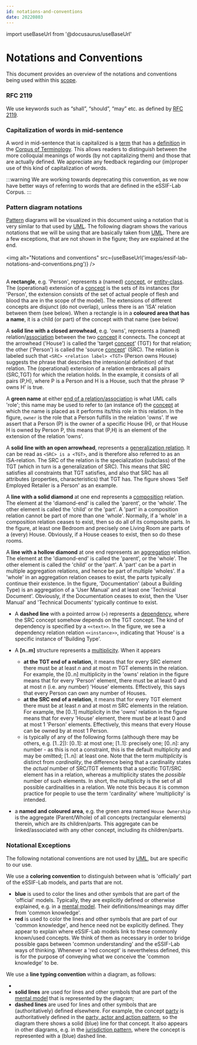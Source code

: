 ```yaml
---
id: notations-and-conventions
date: 20220803
---
```


import useBaseUrl from '@docusaurus/useBaseUrl'

# Notations and Conventions

This document provides an overview of the notations and conventions being used within this [scope](@).

### RFC 2119
We use keywords such as “shall”, “should”, “may” etc. as defined by [RFC 2119](https://www.ietf.org/rfc/rfc2119.txt).

### Capitalization of words in mid-sentence
A word in mid-sentence that is capitalized is a [term](@) that has a [definition](@) in the [Corpus of Terminology](corpus@). This allows readers to distinguish between the more colloquial meanings of words (by not capitalizing them) and those that are actually defined. We appreciate any feedback regarding our (im)proper use of this kind of capitalization of words.

:::warning
We are working towards deprecating this convention, as we now have better ways of referring to words that are defined in the eSSIF-Lab Corpus.
:::

### Pattern diagram notations

[Pattern](pattern@) diagrams will be visualized in this document using a notation that is very similar to that used by [UML](https://www.uml-diagrams.org/). The following diagram shows the various notations that we will be using that are basically taken from [UML](https://www.uml-diagrams.org/). There are a few exceptions, that are not shown in the figure; they are explained at the end.
<br/><br/>
<img
  alt="Notations and conventions"
  src={useBaseUrl('images/essif-lab-notations-and-conventions.png')}
/><br/><br/>

A **rectangle**, e.g. 'Person', represents a (named) [concept](@), or [entity-class](https://www.uml-diagrams.org/class.html). The (operational) extension of a [concept](@) is the sets of its instances (for 'Person', the extension consists of the set of actual people of flesh and blood tha are in the scope of the model). The extensions of different concepts are disjunct (do not overlap), unless there is an 'ISA' relation between them (see below). When a rectangle is in a **coloured area that has a name**, it is a child (or part) of the concept with that name (see below)

A **solid line with a closed arrowhead**, e.g. 'owns', represents a (named) relation/[association](https://www.uml-diagrams.org/association.html) between the two [concept](@) it connects. The concept at the arrowhead ('House') is called the 'target [concept](@)' (TGT) for that relation; the other ('Person') is called the 'source [concept](@)' (SRC). The relation is labeled such that `<SRC> <relation label> <TGT>` (Person owns House) suggests the phrase that describes the intension(al definition) of that relation. The (operational) extension of a relation embraces all pairs (SRC,TGT) for which the relation holds. In the example, it consists of all pairs (P,H), where P is a Person and H is a House, such that the phrase 'P owns H' is true.

A **green name** at either [end of a relation/association](https://www.uml-diagrams.org/association.html#association-end) is what UML calls 'role'; this name may be used to refer to (an instance of) the [concept](@) at which the name is placed as it performs its/this role in this relation. In the figure, `owner` is the role that a Person fulfills in the relation 'owns'. If we assert that a Person (P) is the owner of a specific House (H), or that House H is owned by Person P, this means that (P,H) is an element of the extension of the relation 'owns'.

A **solid line with an open arrowhead**, represents a [generalization relation](https://www.uml-diagrams.org/generalization.html). It can be read as `<SRC> is a <TGT>`, and is therefore also referred to as an ISA-relation. The SRC of the relation is the specialization (subclass) of the TGT (which in turn is a generalization of SRC). This means that SRC satisfies all constraints that TGT satisfies, and also that SRC has all attributes (properties, characteristics) that TGT has. The figure shows 'Self Employed Retailer is a Person' as an example.

A **line with a solid diamond** at one end represents a [composition](https://www.uml-diagrams.org/composition.html) relation. The element at the 'diamond-end' is called the 'parent', or the 'whole'. The other element is called the 'child' or the 'part'. A 'part' in a composition relation cannot be part of more than one 'whole'. Normally, if a 'whole' in a composition relation ceases to exist, then so do all of its composite parts. In the figure, at least one Bedroom and precisely one Living Room are parts of a (every) House. Obviously, if a House ceases to exist, then so do these rooms.

A **line with a hollow diamond** at one end represents an [aggregation](https://www.uml-diagrams.org/aggregation.html) relation. The element at the 'diamond-end' is called the 'parent', or the 'whole'. The other element is called the 'child' or the 'part'. A 'part' can be a part in multiple aggregation relations, and hence be part of multiple 'wholes'. If a 'whole' in an aggregation relation ceases to exist, the parts typically continue their existence. In the figure, 'Documentation' (about a Building Type) is an aggregation of a 'User Manual' and at least one 'Technical Document'. Obviously, if the Documentation ceases to exist, then the 'User Manual' and 'Technical Documents' typically continue to exist.

- A **dashed line** with a pointed arrow (`>`) represents a [dependency](https://www.uml-diagrams.org/dependency.html), where  the SRC concept somehow depends on the TGT concept. The kind of dependency is specified by a `<<text>>`. In the figure, we see a dependency relation relation `<<instance>>`, indicating that 'House' is a specific instance of 'Building Type'.

- A **[n..m]** structure represents a [multiplicity](https://www.uml-diagrams.org/multiplicity.html). When it appears
  - **at the TGT end of a relation**, it means that for every SRC element there must be at least *n* and at most *m* TGT elements in the relation. For example, the [0..n] multiplicity in the 'owns' relation in the figure means that for every 'Person' element, there must be at least 0 and at most *n* (i.e. any number) 'House' elements. Effectively, this says that every Person can own any number of Houses.
  - **at the SRC end of a relation**, it means that for every TGT element there must be at least *n* and at most *m* SRC elements in the relation. For example, the [0..1] multiplicity in the 'owns' relation in the figure means that for every 'House' element, there must be at least 0 and at most 1 'Person' elements. Effectively, this means that every House can be owned by at most 1 Person.
  - is typically of any of the following forms (although there may be others, e.g. [1..2]):
    [0..1]: at most one;
    [1..1]: precisely one;
    [0..n]: any number - as this is not a constraint, this is the default multiplicity and may be omitted;
    [1..n]: at least one.
  Note that the term *multiplicity* is distinct from *cardinality*, the difference being that a cardinality states the *actual* number of SRC/TGT elements that a specific TGT/SRC element has in a relation, whereas a multiplicity states the *possible* number of such elements. In short, the multiplicity is the set of all possible cardinalities in a relation. We note this becaus it is common practice for people to use the term 'cardinality' where 'multiplicity' is intended.

- a **named and coloured area**, e.g. the green area named `House Ownership` is the aggregate (Parent/Whole) of all concepts (rectangular elements) therein, which are its children/parts. This aggregate can be linked/associated with any other concept, including its children/parts.
### Notational Exceptions

The following notational conventions are not used by [UML](https://www.uml-diagrams.org/), but are specific to our use.

We use a **coloring convention** to distinguish between what is 'officially' part of the eSSIF-Lab models, and parts that are not.

- **blue** is used to color the lines and other symbols that are part of the 'official' models. Typically, they are explicitly defined or otherwise explained, e.g. in a [mental model](@). Their definitions/meanings may differ from 'common knowledge'.
- **red** is used to color the lines and other symbols that are part of our 'common knowledge', and hence need not be explicitly defined. They appear to explain where eSSIF-Lab models link to these commonly known/used concepts. We think of them as necessary in order to bridge possible gaps between 'common understanding' and the eSSIF-Lab ways of thinking. Whenever a 'red concept' is nevertheless defined, this is for the purpose of conveying what we conceive the 'common knowledge' to be.

We use a **line typing convention** within a diagram, as follows:

- 
- **solid lines** are used for lines and other symbols that are part of the [mental model](@) that is represented by the diagram;
- **dashed lines** are used for lines and other symbols that are (authoritatively) defined elsewhere.
For example, the concept [party](@) is authoritatively defined in the [party, actor and action pattern](pattern-party-actor-action@essif-lab), so the diagram there shows a solid (blue) line for that concept. It also appears in other diagrams, e.g. in the [jurisdiction pattern](pattern-jurisdiction@essif-lab), where the concept is represented with a (blue) dashed line.